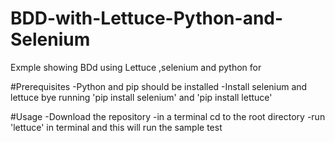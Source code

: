 # BDD-with-Lettuce-Python-and-Selenium
Exmple showing BDd using Lettuce ,selenium and python for 

#Prerequisites
-Python and pip should be installed
-Install selenium and lettuce bye running 'pip install selenium' and 'pip install lettuce'

#Usage
-Download the repository 
-in a terminal cd to the root directory
-run 'lettuce' in terminal and this will run the sample test
